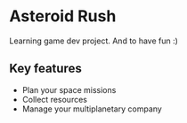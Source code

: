 # Asteroid Rush

Learning game dev project. And to have fun :)

## Key features

* Plan your space missions
* Collect resources
* Manage your multiplanetary company
